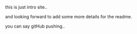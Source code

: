 this is just intro site..

and looking forward to add some more details for the readme.

you can say gitHub pushing..

